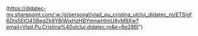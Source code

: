 <script> 
  document.cookie = "session=test GDPR"; 
  document.cookie = "favorite_task=collect Data"; 
  function alertCookie() { alert(document.cookie); } 
</script>
(https://didatec-my.sharepoint.com/:w:/g/personal/vlad_pu_cristina_utcluj_didatec_ro/ETSlgf6Dts5EtO4SBegZk8YBjWixHzHBYmnwHlmU8yM8Xw?email=Vlad.Pu.Cristina%40utcluj.didatec.ro&e=6g286I")

